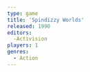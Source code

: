 ```yaml
---
type: game
title: 'Spindizzy Worlds'
released: 1990
editors: 
  -Activision
players: 1
genres:
  - Action
---
```

